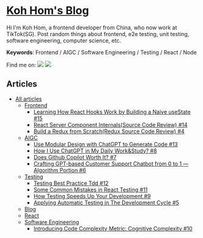 # [Koh Hom's Blog](https://clean99.github.io)

Hi I'm Koh Hom, a frontend developer from China, who now work at TikTok(SG). Post random things about frontend, e2e testing, unit testing, software engineering, computer science, etc.

**Keywords**: Frontend / AIGC / Software Engineering / Testing / React / Node

Find me on: <a href="https://www.linkedin.com/in/koh-hom/" target="_blank"><img src="https://img.shields.io/badge/LinkedIn-0077B5?style=for-the-badge&logo=linkedin&logoColor=white" /></a> <a href="mailto:xff9924@gmail.com" target="_blank"><img src="https://img.shields.io/badge/Gmail-D14836?style=for-the-badge&logo=gmail&logoColor=white" /></a>

## Articles

- [All articles](https://clean99.github.io)
  - [Frontend](https://github.com/clean99/clean-blog/issues?q=is%3Aopen+is%3Aissue+label%3AFrontend)
    - [Learning How React Hooks Work by Building a Naive useState #15](https://github.com/clean99/clean-blog/issues/15)
    - [React Server Component Internals(Source Code Review) #14](https://github.com/clean99/clean-blog/issues/14)
    - [Build a Redux from Scratch(Redux Source Code Review) #4](https://github.com/clean99/clean-blog/issues/4)
  - [AIGC](https://github.com/clean99/clean-blog/issues?q=is%3Aopen+is%3Aissue+label%3AAIGC)
    - [Use Modular Design with ChatGPT to Generate Code #13](https://github.com/clean99/clean-blog/issues/13)
    - [How I Use ChatGPT in My Daily Work&Study? #8](https://github.com/clean99/clean-blog/issues/8)
    - [Does Github Copilot Worth It? #7](https://github.com/clean99/clean-blog/issues/7)
    - [Crafting GPT-based Customer Support Chatbot from 0 to 1 — Algorithm Portion #6](https://github.com/clean99/clean-blog/issues/6)
  - [Testing](https://github.com/clean99/clean-blog/issues?q=is%3Aopen+is%3Aissue+label%3ATesting)
    - [Testing Best Practice Tdd #12](https://github.com/clean99/clean-blog/issues/12)
    - [Some Common Mistakes in React Testing #11](https://github.com/clean99/clean-blog/issues/11)
    - [How Testing Speeds Up Your Development #9](https://github.com/clean99/clean-blog/issues/9)
    - [Applying Automatic Testing in The Development Cycle #5](https://github.com/clean99/clean-blog/issues/5)
  - [Blog](https://github.com/clean99/clean-blog/issues?q=is%3Aopen+is%3Aissue+label%3ABlog)
  - [React](https://github.com/clean99/clean-blog/issues?q=is%3Aopen+is%3Aissue+label%3AReact)
  - [Software Engineering](https://github.com/clean99/clean-blog/issues?q=is%3Aopen+is%3Aissue+label%3A"Software+Engineering")
    - [Introducing Code Complexity Metric: Cognitive Complexity #10](https://github.com/clean99/clean-blog/issues/10)
